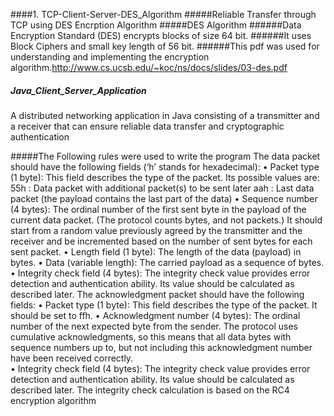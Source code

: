 ####1. TCP-Client-Server-DES_Algorithm
#####Reliable Transfer through TCP using DES Encrption Algorithm
#####DES Algorithm
######Data Encryption Standard (DES) encrypts blocks of size 64 bit. 
######It uses Block Ciphers and small key length of 56 bit.
######This pdf was used for understanding and implementing the encryption algorithm.http://www.cs.ucsb.edu/~koc/ns/docs/slides/03-des.pdf


##### Java_Client_Server_Application
A distributed networking application in Java consisting of a transmitter and a receiver that can ensure reliable data transfer and cryptographic authentication

#####The Following rules were used to write the program
The data packet should have the following fields (‘h’ stands for hexadecimal):
• Packet type (1 byte): This field describes the type of the packet. Its possible values are: 55h : Data packet with additional packet(s) to be sent later aah : Last data packet (the payload contains the last part of the data) 
• Sequence number (4 bytes): The ordinal number of the first sent byte in the payload of the current data packet. (The protocol counts bytes, and not packets.) It should start from a random value previously agreed by the transmitter and the receiver and be incremented based on the number of sent bytes for each sent packet. 
• Length field (1 byte): The length of the data (payload) in bytes. 
• Data (variable length): The carried payload as a sequence of bytes. 
• Integrity check field (4 bytes): The integrity check value provides error detection and authentication ability. Its value should be calculated as described later. 
The acknowledgment packet should have the following fields: 
• Packet type (1 byte): This field describes the type of the packet. It should be set to ffh.
• Acknowledgment number (4 bytes): The ordinal number of the next expected byte from the sender. The protocol uses cumulative acknowledgments, so this means that all data bytes with sequence numbers up to, but not including this acknowledgment number have been received correctly.  
• Integrity check field (4 bytes): The integrity check value provides error detection and authentication ability. Its value should be calculated as described later. The integrity check calculation is based on the RC4 encryption algorithm

